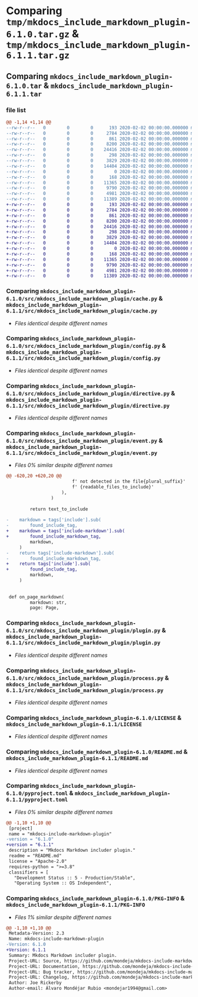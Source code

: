 # Comparing `tmp/mkdocs_include_markdown_plugin-6.1.0.tar.gz` & `tmp/mkdocs_include_markdown_plugin-6.1.1.tar.gz`

## Comparing `mkdocs_include_markdown_plugin-6.1.0.tar` & `mkdocs_include_markdown_plugin-6.1.1.tar`

### file list

```diff
@@ -1,14 +1,14 @@
--rw-r--r--   0        0        0      193 2020-02-02 00:00:00.000000 mkdocs_include_markdown_plugin-6.1.0/src/mkdocs_include_markdown_plugin/__init__.py
--rw-r--r--   0        0        0     2784 2020-02-02 00:00:00.000000 mkdocs_include_markdown_plugin-6.1.0/src/mkdocs_include_markdown_plugin/cache.py
--rw-r--r--   0        0        0      861 2020-02-02 00:00:00.000000 mkdocs_include_markdown_plugin-6.1.0/src/mkdocs_include_markdown_plugin/config.py
--rw-r--r--   0        0        0     8200 2020-02-02 00:00:00.000000 mkdocs_include_markdown_plugin-6.1.0/src/mkdocs_include_markdown_plugin/directive.py
--rw-r--r--   0        0        0    24416 2020-02-02 00:00:00.000000 mkdocs_include_markdown_plugin-6.1.0/src/mkdocs_include_markdown_plugin/event.py
--rw-r--r--   0        0        0      298 2020-02-02 00:00:00.000000 mkdocs_include_markdown_plugin-6.1.0/src/mkdocs_include_markdown_plugin/files_watcher.py
--rw-r--r--   0        0        0     3829 2020-02-02 00:00:00.000000 mkdocs_include_markdown_plugin-6.1.0/src/mkdocs_include_markdown_plugin/plugin.py
--rw-r--r--   0        0        0    14404 2020-02-02 00:00:00.000000 mkdocs_include_markdown_plugin-6.1.0/src/mkdocs_include_markdown_plugin/process.py
--rw-r--r--   0        0        0        0 2020-02-02 00:00:00.000000 mkdocs_include_markdown_plugin-6.1.0/src/mkdocs_include_markdown_plugin/py.typed
--rw-r--r--   0        0        0      168 2020-02-02 00:00:00.000000 mkdocs_include_markdown_plugin-6.1.0/.gitignore
--rw-r--r--   0        0        0    11365 2020-02-02 00:00:00.000000 mkdocs_include_markdown_plugin-6.1.0/LICENSE
--rw-r--r--   0        0        0     9790 2020-02-02 00:00:00.000000 mkdocs_include_markdown_plugin-6.1.0/README.md
--rw-r--r--   0        0        0     4981 2020-02-02 00:00:00.000000 mkdocs_include_markdown_plugin-6.1.0/pyproject.toml
--rw-r--r--   0        0        0    11389 2020-02-02 00:00:00.000000 mkdocs_include_markdown_plugin-6.1.0/PKG-INFO
+-rw-r--r--   0        0        0      193 2020-02-02 00:00:00.000000 mkdocs_include_markdown_plugin-6.1.1/src/mkdocs_include_markdown_plugin/__init__.py
+-rw-r--r--   0        0        0     2784 2020-02-02 00:00:00.000000 mkdocs_include_markdown_plugin-6.1.1/src/mkdocs_include_markdown_plugin/cache.py
+-rw-r--r--   0        0        0      861 2020-02-02 00:00:00.000000 mkdocs_include_markdown_plugin-6.1.1/src/mkdocs_include_markdown_plugin/config.py
+-rw-r--r--   0        0        0     8200 2020-02-02 00:00:00.000000 mkdocs_include_markdown_plugin-6.1.1/src/mkdocs_include_markdown_plugin/directive.py
+-rw-r--r--   0        0        0    24416 2020-02-02 00:00:00.000000 mkdocs_include_markdown_plugin-6.1.1/src/mkdocs_include_markdown_plugin/event.py
+-rw-r--r--   0        0        0      298 2020-02-02 00:00:00.000000 mkdocs_include_markdown_plugin-6.1.1/src/mkdocs_include_markdown_plugin/files_watcher.py
+-rw-r--r--   0        0        0     3829 2020-02-02 00:00:00.000000 mkdocs_include_markdown_plugin-6.1.1/src/mkdocs_include_markdown_plugin/plugin.py
+-rw-r--r--   0        0        0    14404 2020-02-02 00:00:00.000000 mkdocs_include_markdown_plugin-6.1.1/src/mkdocs_include_markdown_plugin/process.py
+-rw-r--r--   0        0        0        0 2020-02-02 00:00:00.000000 mkdocs_include_markdown_plugin-6.1.1/src/mkdocs_include_markdown_plugin/py.typed
+-rw-r--r--   0        0        0      168 2020-02-02 00:00:00.000000 mkdocs_include_markdown_plugin-6.1.1/.gitignore
+-rw-r--r--   0        0        0    11365 2020-02-02 00:00:00.000000 mkdocs_include_markdown_plugin-6.1.1/LICENSE
+-rw-r--r--   0        0        0     9790 2020-02-02 00:00:00.000000 mkdocs_include_markdown_plugin-6.1.1/README.md
+-rw-r--r--   0        0        0     4981 2020-02-02 00:00:00.000000 mkdocs_include_markdown_plugin-6.1.1/pyproject.toml
+-rw-r--r--   0        0        0    11389 2020-02-02 00:00:00.000000 mkdocs_include_markdown_plugin-6.1.1/PKG-INFO
```

### Comparing `mkdocs_include_markdown_plugin-6.1.0/src/mkdocs_include_markdown_plugin/cache.py` & `mkdocs_include_markdown_plugin-6.1.1/src/mkdocs_include_markdown_plugin/cache.py`

 * *Files identical despite different names*

### Comparing `mkdocs_include_markdown_plugin-6.1.0/src/mkdocs_include_markdown_plugin/config.py` & `mkdocs_include_markdown_plugin-6.1.1/src/mkdocs_include_markdown_plugin/config.py`

 * *Files identical despite different names*

### Comparing `mkdocs_include_markdown_plugin-6.1.0/src/mkdocs_include_markdown_plugin/directive.py` & `mkdocs_include_markdown_plugin-6.1.1/src/mkdocs_include_markdown_plugin/directive.py`

 * *Files identical despite different names*

### Comparing `mkdocs_include_markdown_plugin-6.1.0/src/mkdocs_include_markdown_plugin/event.py` & `mkdocs_include_markdown_plugin-6.1.1/src/mkdocs_include_markdown_plugin/event.py`

 * *Files 0% similar despite different names*

```diff
@@ -620,20 +620,20 @@
                         f' not detected in the file{plural_suffix}'
                         f' {readable_files_to_include}'
                     ),
                 )
 
         return text_to_include
 
-    markdown = tags['include'].sub(
-        found_include_tag,
+    markdown = tags['include-markdown'].sub(
+        found_include_markdown_tag,
         markdown,
     )
-    return tags['include-markdown'].sub(
-        found_include_markdown_tag,
+    return tags['include'].sub(
+        found_include_tag,
         markdown,
     )
 
 
 def on_page_markdown(
         markdown: str,
         page: Page,
```

### Comparing `mkdocs_include_markdown_plugin-6.1.0/src/mkdocs_include_markdown_plugin/plugin.py` & `mkdocs_include_markdown_plugin-6.1.1/src/mkdocs_include_markdown_plugin/plugin.py`

 * *Files identical despite different names*

### Comparing `mkdocs_include_markdown_plugin-6.1.0/src/mkdocs_include_markdown_plugin/process.py` & `mkdocs_include_markdown_plugin-6.1.1/src/mkdocs_include_markdown_plugin/process.py`

 * *Files identical despite different names*

### Comparing `mkdocs_include_markdown_plugin-6.1.0/LICENSE` & `mkdocs_include_markdown_plugin-6.1.1/LICENSE`

 * *Files identical despite different names*

### Comparing `mkdocs_include_markdown_plugin-6.1.0/README.md` & `mkdocs_include_markdown_plugin-6.1.1/README.md`

 * *Files identical despite different names*

### Comparing `mkdocs_include_markdown_plugin-6.1.0/pyproject.toml` & `mkdocs_include_markdown_plugin-6.1.1/pyproject.toml`

 * *Files 0% similar despite different names*

```diff
@@ -1,10 +1,10 @@
 [project]
 name = "mkdocs-include-markdown-plugin"
-version = "6.1.0"
+version = "6.1.1"
 description = "Mkdocs Markdown includer plugin."
 readme = "README.md"
 license = "Apache-2.0"
 requires-python = ">=3.8"
 classifiers = [
   "Development Status :: 5 - Production/Stable",
   "Operating System :: OS Independent",
```

### Comparing `mkdocs_include_markdown_plugin-6.1.0/PKG-INFO` & `mkdocs_include_markdown_plugin-6.1.1/PKG-INFO`

 * *Files 1% similar despite different names*

```diff
@@ -1,10 +1,10 @@
 Metadata-Version: 2.3
 Name: mkdocs-include-markdown-plugin
-Version: 6.1.0
+Version: 6.1.1
 Summary: Mkdocs Markdown includer plugin.
 Project-URL: Source, https://github.com/mondeja/mkdocs-include-markdown-plugin
 Project-URL: Documentation, https://github.com/mondeja/mkdocs-include-markdown-plugin#documentation
 Project-URL: Bug tracker, https://github.com/mondeja/mkdocs-include-markdown-plugin/issues
 Project-URL: Changelog, https://github.com/mondeja/mkdocs-include-markdown-plugin/releases
 Author: Joe Rickerby
 Author-email: Álvaro Mondéjar Rubio <mondejar1994@gmail.com>
```

